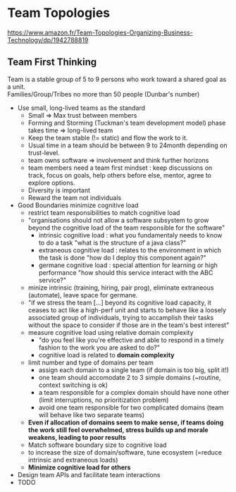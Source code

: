 # Team Topologies

https://www.amazon.fr/Team-Topologies-Organizing-Business-Technology/dp/1942788819

## Team First Thinking

Team is a stable group of 5 to 9 persons who work toward a shared goal as a unit.  
Families/Group/Tribes no more than 50 people (Dunbar's number)

* Use small, long-lived teams as the standard
  * Small => Max trust between members
  * Forming and Storming (Tuckman's team development model) phase takes time => long-lived team
  * Keep the team stable (!= static) and flow the work to it.
  * Usual time in a team should be between 9 to 24month depending on trust-level.
  * team owns software => involvement and think further horizons
  * team members need a team first mindset : keep discussions on track, focus on goals, help others before else, mentor, agree to explore options.
  * Diversity is important
  * Reward the team not individuals
* Good Boundaries minimize cognitive load
  * restrict team responsibilities to match cognitive load
  * "organisations should not allow a software subsystem to grow beyond the cognitive load of the team responsible for the software"
    * intrinsic cognitive load : what you fundamentaly needs to know to do a task "what is the structure of a java class?"
    * extraneous cognitive load : relates to the environment in which the task is done "how do I deploy this component again?"
    * germane cognitive load : special attention for learning or high performance "how should this service interact with the ABC service?"
  * minize intrinsic (training, hiring, pair prog), eliminate extraneous (automate), leave space for germane.
  * "if we stress the team [...] beyond its cognitive load capacity, it ceases to act like a high-perf unit and starts to behave like a loosely associated group of individuals, trying to accamplish their tasks without the space to consider if those are in the team's best interest"  
  * measure cognitive load using relative domain complexity
    * "do you feel like you're effective and able to respond in a timely fashion to the work you are asked to do?"
    * cognitive load is related to **domain complexity**
  * limit number and type of domains per team
    * assign each domain to a single team (if domain is too big, split it!)
    * one team should accomodate 2 to 3 simple domains (~routine, context switching is ok)
    * a team responsible for a complex domain should have none other (limit interruptions, no prioritization problem)
    * avoid one team responsible for two complicated domains (team will behave like two separate teams)
  * **Even if allocation of domains seem to make sense, if teams doing the work still feel overwhelmed, stress builds up and morale weakens, leading to poor results**
  *  Match software boundary size to cognitive load
  *  to increase the size of domain/software, tune ecosystem (=reduce intrinsic and extraneous loads)
  *  **Minimize cognitive load for others**
* Design team APIs and facilitate team interactions
* TODO   


